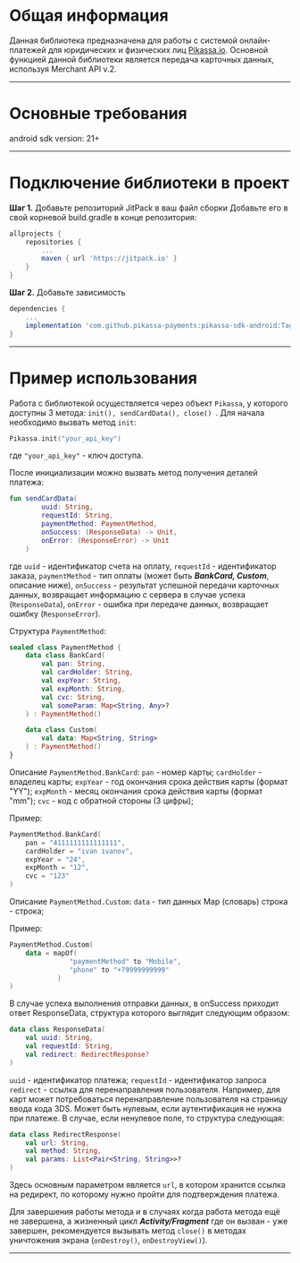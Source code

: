 # Общая информация
Данная библиотека предназначена для работы с системой онлайн-платежей для юридических и физических лиц [Pikassa.io](https://pikassa.io/).
Основной функцией данной библиотеки является передача карточных данных, используя Merchant API v.2.
***
# Основные требования
android sdk version: 21+
***
# Подключение библиотеки в проект
**Шаг 1.** Добавьте репозиторий JitPack в ваш файл сборки
Добавьте его в свой корневой build.gradle в конце репозитория:
```gradle
allprojects {
    repositories {
        ...
        maven { url 'https://jitpack.io' }
    }
}
```
**Шаг 2.** Добавьте зависимость

```gradle
dependencies {
    ...
    implementation 'com.github.pikassa-payments:pikassa-sdk-android:Tag'
}
```
***
# Пример использования
Работа с библиотекой осуществляется через объект ```Pikassa```, у которого доступны 3 метода: ```init(), sendCardData(), close() ```. Для начала необходимо вызвать метод ```init```:
```kotlin
Pikassa.init("your_api_key")
```
где ```"your_api_key"``` - ключ доступа.

После инициализации можно вызвать метод получения деталей платежа:
```kotlin
fun sendCardData(
        uuid: String,
        requestId: String,
        paymentMethod: PaymentMethod,
        onSuccess: (ResponseData) -> Unit,
        onError: (ResponseError) -> Unit
    )
```
где ```uuid``` - идентификатор счета на оплату, ```requestId``` - идентификатор заказа, ```paymentMethod``` - тип оплаты (может быть ***BankCard, Custom***, описание ниже), ```onSuccess``` - результат успешной передачи карточных данных, возвращает информацию с сервера в случае успеха (```ResponseData```), ```onError``` - ошибка при передаче данных, возвращает ошибку (```ResponseError```).

Структура ```PaymentMethod```:
```kotlin
sealed class PaymentMethod {
    data class BankCard(
        val pan: String,
        val cardHolder: String,
        val expYear: String,
        val expMonth: String,
        val cvc: String,
        val someParam: Map<String, Any>?
    ) : PaymentMethod()

    data class Custom(
        val data: Map<String, String>
    ) : PaymentMethod()
}
```
Описание  ```PaymentMethod.BankCard```:
```pan``` - номер карты;
```cardHolder``` - владелец карты;
```expYear``` - год окончания срока действия карты (формат "YY");
```expMonth``` - месяц окончания срока действия карты (формат "mm");
```cvc``` - код с обратной стороны (3 цифры);

Пример:
```kotlin
PaymentMethod.BankCard(
    pan = "4111111111111111",
    cardHolder = "ivan ivanov",
    expYear = "24",
    expMonth = "12",
    cvc = "123"
)
```


Описание  ```PaymentMethod.Custom```:
```data``` - тип данных Map (словарь) строка - строка;

Пример:
```kotlin
PaymentMethod.Custom(
    data = mapOf(
               "paymentMethod" to "Mobile",
               "phone" to "+79999999999" 
            )
)
```

В случае успеха выполнения отправки данных, в onSuccess приходит ответ ResponseData, структура которого выглядит следующим образом:
```kotlin
data class ResponseData(
    val uuid: String,
    val requestId: String,
    val redirect: RedirectResponse?
)
```
```uuid``` - идентификатор платежа; 
```requestId``` - идентификатор запроса
```redirect``` - ссылка для перенаправления пользователя. Например, для карт может потребоваться перенаправление пользователя на страницу ввода кода 3DS. Может быть нулевым, если аутентификация не нужна при платеже. В случае, если ненулевое поле, то структура следующая:

```kotlin
data class RedirectResponse(
    val url: String,
    val method: String,
    val params: List<Pair<String, String>>?
)
```
Здесь основным параметром является ```url```, в котором хранится ссылка на редирект, по которому нужно пройти для подтверждения платежа. 


Для завершения работы метода и в случаях когда работа метода ещё не завершена, а жизненный цикл ***Activity/Fragment*** где он вызван - уже завершен, рекомендуется вызывать метод ```close()``` в методах уничтожения экрана (```onDestroy()```, ```onDestroyView()```).
***
